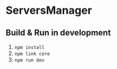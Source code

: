 # ServersManager

## Build & Run in development
1. `npm install`
2. `npm link core`
3. `npm run dev`